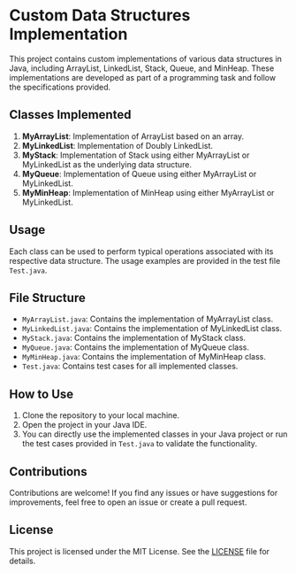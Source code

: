 # Custom Data Structures Implementation

This project contains custom implementations of various data structures in Java, including ArrayList, LinkedList, Stack, Queue, and MinHeap. These implementations are developed as part of a programming task and follow the specifications provided.

## Classes Implemented

1. **MyArrayList**: Implementation of ArrayList based on an array.
2. **MyLinkedList**: Implementation of Doubly LinkedList.
3. **MyStack**: Implementation of Stack using either MyArrayList or MyLinkedList as the underlying data structure.
4. **MyQueue**: Implementation of Queue using either MyArrayList or MyLinkedList.
5. **MyMinHeap**: Implementation of MinHeap using either MyArrayList or MyLinkedList.

## Usage

Each class can be used to perform typical operations associated with its respective data structure. The usage examples are provided in the test file `Test.java`.

## File Structure

- `MyArrayList.java`: Contains the implementation of MyArrayList class.
- `MyLinkedList.java`: Contains the implementation of MyLinkedList class.
- `MyStack.java`: Contains the implementation of MyStack class.
- `MyQueue.java`: Contains the implementation of MyQueue class.
- `MyMinHeap.java`: Contains the implementation of MyMinHeap class.
- `Test.java`: Contains test cases for all implemented classes.

## How to Use

1. Clone the repository to your local machine.
2. Open the project in your Java IDE.
3. You can directly use the implemented classes in your Java project or run the test cases provided in `Test.java` to validate the functionality.

## Contributions

Contributions are welcome! If you find any issues or have suggestions for improvements, feel free to open an issue or create a pull request.

## License

This project is licensed under the MIT License. See the [LICENSE](LICENSE) file for details.
